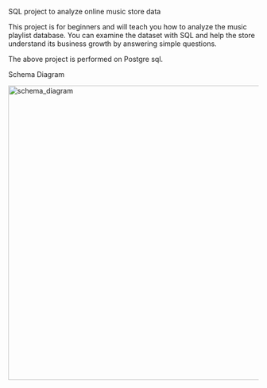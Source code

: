 
SQL project to analyze online music store data

This project is for beginners and will teach you how to analyze the music playlist database. You can examine the dataset with SQL and help the store understand its business growth by answering simple questions.


The above project is performed on Postgre sql.




Schema Diagram

<img width="594" alt="schema_diagram" src="https://user-images.githubusercontent.com/129333658/230789230-c7ffc1a4-ae2d-4aa0-a14a-c4635e4a487f.png">

